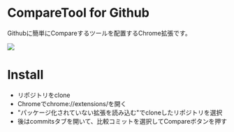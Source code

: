 # CompareTool for Github
Githubに簡単にCompareするツールを配置するChrome拡張です。

![](http://gifzo.net/oYIQDDCJdb.gif)

# Install
* リポジトリをclone
* Chromeでchrome://extensions/を開く
* "パッケージ化されていない拡張を読み込む"でcloneしたリポジトリを選択
* 後はcommitsタブを開いて、比較コミットを選択してCompareボタンを押す

